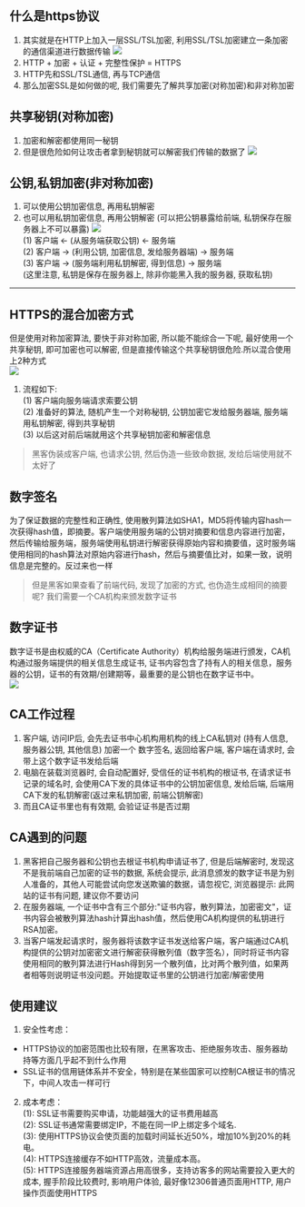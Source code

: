 ## 什么是https协议
1. 其实就是在HTTP上加入一层SSL/TSL加密, 利用SSL/TSL加密建立一条加密的通信渠道进行数据传输
![](/computer/screenshot_1554021284977.png)
2. HTTP + 加密 + 认证 + 完整性保护 = HTTPS
3. HTTP先和SSL/TSL通信, 再与TCP通信
4. 那么加密SSL是如何做的呢, 我们需要先了解共享加密(对称加密)和非对称加密
## 共享秘钥(对称加密)
1. 加密和解密都使用同一秘钥
2. 但是很危险如何让攻击者拿到秘钥就可以解密我们传输的数据了
![](/computer/screenshot_1554023271944.png)
## 公钥,私钥加密(非对称加密)
1. 可以使用公钥加密信息, 再用私钥解密
2. 也可以用私钥加密信息, 再用公钥解密
(可以把公钥暴露给前端, 私钥保存在服务器上不可以暴露)
![](/computer/screenshot_1554021586059.png) <br>
(1) 客户端  <-  (从服务端获取公钥)  <-  服务端 <br>
(2) 客户端  ->  (利用公钥, 加密信息, 发给服务器端)  -> 服务端 <br>
(3) 客户端  ->  (服务端利用私钥解密, 得到信息)  ->  服务端 <br>
(这里注意, 私钥是保存在服务器上, 除非你能黑入我的服务器, 获取私钥) 
****
## HTTPS的混合加密方式
但是使用对称加密算法, 要快于非对称加密, 所以能不能综合一下呢, 最好使用一个共享秘钥, 即可加密也可以解密, 但是直接传输这个共享秘钥很危险.所以混合使用上2种方式 <br>
![](/computer/8525388-8978b280967cf9d1.png) <br>
1. 流程如下: <br>
(1) 客户端向服务端请求索要公钥 <br>
(2) 准备好的算法, 随机产生一个对称秘钥, 公钥加密它发给服务器端, 服务端用私钥解密, 得到共享秘钥 <br>
(3) 以后这对前后端就用这个共享秘钥加密和解密信息 <br>
> 黑客伪装成客户端, 也请求公钥, 然后伪造一些致命数据, 发给后端使用就不太好了
## 数字签名
为了保证数据的完整性和正确性, 使用散列算法如SHA1，MD5将传输内容hash一次获得hash值，即摘要。客户端使用服务端的公钥对摘要和信息内容进行加密，然后传输给服务端，服务端使用私钥进行解密获得原始内容和摘要值，这时服务端使用相同的hash算法对原始内容进行hash，然后与摘要值比对，如果一致，说明信息是完整的。反过来也一样
> 但是黑客如果查看了前端代码, 发现了加密的方式, 也伪造生成相同的摘要呢? 我们需要一个CA机构来颁发数字证书

## 数字证书
数字证书是由权威的CA（Certificate Authority）机构给服务端进行颁发，CA机构通过服务端提供的相关信息生成证书, 证书内容包含了持有人的相关信息，服务器的公钥，证书的有效期/创建期等，最重要的是公钥也在数字证书中。  <br>
![](/computer/Snipaste_2020-04-12_00-09-53.png)

## CA工作过程
1. 客户端, 访问IP后, 会先去证书中心机构用机构的线上CA私钥对 (持有人信息, 服务器公钥, 其他信息) 加密一个 数字签名, 返回给客户端, 客户端在请求时, 会带上这个数字证书发给后端
2. 电脑在装载浏览器时, 会自动配置好, 受信任的证书机构的根证书, 在请求证书记录的域名时, 会使用CA下发的具体证书中的公钥加密信息, 发给后端, 后端用CA下发的私钥解密(返过来私钥加密, 前端公钥解密)
3. 而且CA证书里也有有效期, 会验证证书是否过期

## CA遇到的问题
1. 黑客把自己服务器和公钥也去根证书机构申请证书了, 但是后端解密时, 发现这不是我前端自己加密的证书的数据, 系统会提示, 此消息颁发的数字证书是为别人准备的，其他人可能尝试向您发送欺骗的数据，请忽视它, 浏览器提示: 此网站的证书有问题, 建议你不要访问 <br>
2. 在服务器端, 一个证书中含有三个部分:"证书内容，散列算法，加密密文"，证书内容会被散列算法hash计算出hash值，然后使用CA机构提供的私钥进行RSA加密。<br>
3. 当客户端发起请求时，服务器将该数字证书发送给客户端，客户端通过CA机构提供的公钥对加密密文进行解密获得散列值（数字签名），同时将证书内容使用相同的散列算法进行Hash得到另一个散列值，比对两个散列值，如果两者相等则说明证书没问题。开始提取证书里的公钥进行加密/解密使用 <br>

## 使用建议
1. 安全性考虑：
* HTTPS协议的加密范围也比较有限，在黑客攻击、拒绝服务攻击、服务器劫持等方面几乎起不到什么作用
* SSL证书的信用链体系并不安全，特别是在某些国家可以控制CA根证书的情况下，中间人攻击一样可行
2. 成本考虑： <br>
(1): SSL证书需要购买申请，功能越强大的证书费用越高 <br>
(2): SSL证书通常需要绑定IP，不能在同一IP上绑定多个域名. <br>
(3): 使用HTTPS协议会使页面的加载时间延长近50%，增加10%到20%的耗电。 <br>
(4): HTTPS连接缓存不如HTTP高效，流量成本高。 <br>
(5): HTTPS连接服务器端资源占用高很多，支持访客多的网站需要投入更大的成本, 握手阶段比较费时, 影响用户体验, 最好像12306普通页面用HTTP, 用户操作页面使用HTTPS